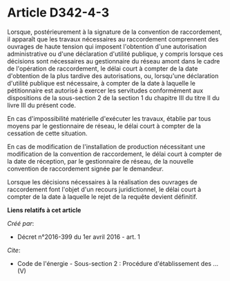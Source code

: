 # Article D342-4-3

Lorsque, postérieurement à la signature de la convention de raccordement, il apparaît que les travaux nécessaires au
raccordement comprennent des ouvrages de haute tension qui imposent l'obtention d'une autorisation administrative ou d'une
déclaration d'utilité publique, y compris lorsque ces décisions sont nécessaires au gestionnaire du réseau amont dans le
cadre de l'opération de raccordement, le délai court à compter de la date d'obtention de la plus tardive des autorisations,
ou, lorsqu'une déclaration d'utilité publique est nécessaire, à compter de la date à laquelle le pétitionnaire est autorisé à
exercer les servitudes conformément aux dispositions de la sous-section 2 de la section 1 du chapitre III du titre II du
livre III du présent code. 

En cas d'impossibilité matérielle d'exécuter les travaux, établie par tous moyens par le gestionnaire de réseau, le délai
court à compter de la cessation de cette situation. 

En cas de modification de l'installation de production nécessitant une modification de la convention de raccordement, le
délai court à compter de la date de réception, par le gestionnaire de réseau, de la nouvelle convention de raccordement
signée par le demandeur. 

Lorsque les décisions nécessaires à la réalisation des ouvrages de raccordement font l'objet d'un recours juridictionnel, le
délai court à compter de la date à laquelle le rejet de la requête devient définitif.

**Liens relatifs à cet article**

_Créé par_:

  - Décret n°2016-399 du 1er avril 2016 - art. 1

_Cite_:

  - Code de l'énergie -  Sous-section 2 : Procédure d'établissement des ... (V)
